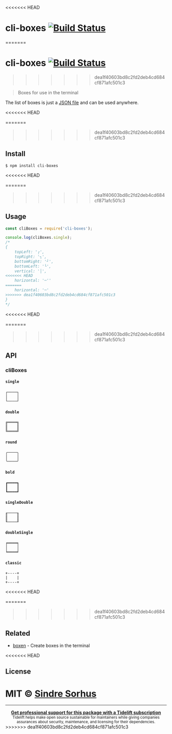 <<<<<<< HEAD
# cli-boxes [![Build Status](https://travis-ci.org/sindresorhus/cli-boxes.svg?branch=master)](https://travis-ci.org/sindresorhus/cli-boxes)
=======
# cli-boxes [![Build Status](https://travis-ci.com/sindresorhus/cli-boxes.svg?branch=master)](https://travis-ci.com/github/sindresorhus/cli-boxes)
>>>>>>> dea1f40603bd8c2fd2deb4cd684cf871afc501c3

> Boxes for use in the terminal

The list of boxes is just a [JSON file](boxes.json) and can be used anywhere.

<<<<<<< HEAD

=======
>>>>>>> dea1f40603bd8c2fd2deb4cd684cf871afc501c3
## Install

```
$ npm install cli-boxes
```

<<<<<<< HEAD

=======
>>>>>>> dea1f40603bd8c2fd2deb4cd684cf871afc501c3
## Usage

```js
const cliBoxes = require('cli-boxes');

console.log(cliBoxes.single);
/*
{
    topLeft: '┌',
    topRight: '┐',
    bottomRight: '┘',
    bottomLeft: '└',
    vertical: '│',
<<<<<<< HEAD
    horizontal: '─''
=======
    horizontal: '─'
>>>>>>> dea1f40603bd8c2fd2deb4cd684cf871afc501c3
}
*/
```

<<<<<<< HEAD

=======
>>>>>>> dea1f40603bd8c2fd2deb4cd684cf871afc501c3
## API

### cliBoxes

#### `single`

```
┌────┐
│    │
└────┘
```

#### `double`

```
╔════╗
║    ║
╚════╝
```

#### `round`

```
╭────╮
│    │
╰────╯
```

#### `bold`

```
┏━━━━┓
┃    ┃
┗━━━━┛
```

#### `singleDouble`

```
╓────╖
║    ║
╙────╜
```

#### `doubleSingle`

```
╒════╕
│    │
╘════╛
```

#### `classic`

```
+----+
|    |
+----+
```

<<<<<<< HEAD

=======
>>>>>>> dea1f40603bd8c2fd2deb4cd684cf871afc501c3
## Related

- [boxen](https://github.com/sindresorhus/boxen) - Create boxes in the terminal

<<<<<<< HEAD

## License

MIT © [Sindre Sorhus](https://sindresorhus.com)
=======
---

<div align="center">
	<b>
		<a href="https://tidelift.com/subscription/pkg/npm-cli-boxes?utm_source=npm-cli-boxes&utm_medium=referral&utm_campaign=readme">Get professional support for this package with a Tidelift subscription</a>
	</b>
	<br>
	<sub>
		Tidelift helps make open source sustainable for maintainers while giving companies<br>assurances about security, maintenance, and licensing for their dependencies.
	</sub>
</div>
>>>>>>> dea1f40603bd8c2fd2deb4cd684cf871afc501c3
